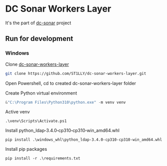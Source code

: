 # DC Sonar Workers Layer

It's the part of [dc-sonar](https://github.com/ST1LLY/dc-sonar) project

## Run for development

### Windows

Clone [dc-sonar-workers-layer](https://github.com/ST1LLY/dc-sonar-workers-layer)

```bash
git clone https://github.com/ST1LLY/dc-sonar-workers-layer.git
```

Open Powershell, cd to created dc-sonar-workers-layer folder

Create Python virtual environment

```powershell
&"C:\Program Files\Python310\python.exe" -m venv venv
```

Active venv

```
.\venv\Scripts\Activate.ps1
```

Install python_ldap‑3.4.0‑cp310‑cp310‑win_amd64.whl

```
pip install .\windows_whl\python_ldap-3.4.0-cp310-cp310-win_amd64.whl
```

Install pip packages

```
pip install -r .\requirements.txt
```

